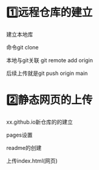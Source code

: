 # 1️⃣远程仓库的建立

建立本地库

命令git clone

本地与git关联 git remote add origin

后续上传就是git push origin main

# 2️⃣静态网页的上传

xx.github.io新仓库的的建立

pages设置

readme的创建

上传index.html(网页)